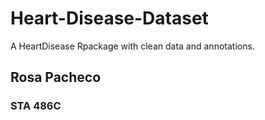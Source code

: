 # Heart-Disease-Dataset
A HeartDisease Rpackage with clean data and annotations.

## Rosa Pacheco
### STA 486C
